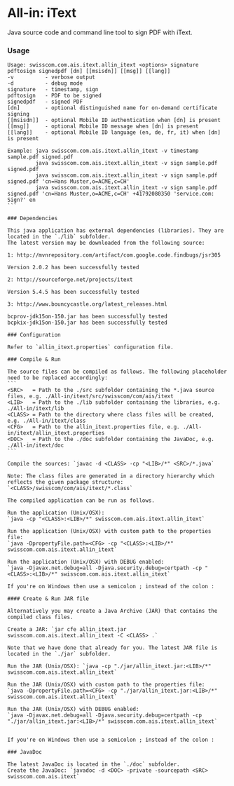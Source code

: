 All-in: iText
============

Java source code and command line tool to sign PDF with iText.

### Usage

````
Usage: swisscom.com.ais.itext.allin_itext <options> signature pdftosign signedpdf [dn] [[msisdn]] [[msg]] [[lang]]
-v          - verbose output
-d          - debug mode
signature   - timestamp, sign
pdftosign   - PDF to be signed
signedpdf   - signed PDF
[dn]        - optional distinguished name for on-demand certificate signing
[[msisdn]]  - optional Mobile ID authentication when [dn] is present
[[msg]]     - optional Mobile ID message when [dn] is present
[[lang]]    - optional Mobile ID language (en, de, fr, it) when [dn] is present

Example: java swisscom.com.ais.itext.allin_itext -v timestamp sample.pdf signed.pdf
         java swisscom.com.ais.itext.allin_itext -v sign sample.pdf signed.pdf
         java swisscom.com.ais.itext.allin_itext -v sign sample.pdf signed.pdf 'cn=Hans Muster,o=ACME,c=CH'
         java swisscom.com.ais.itext.allin_itext -v sign sample.pdf signed.pdf 'cn=Hans Muster,o=ACME,c=CH' +41792080350 'service.com: Sign?' en
```

### Dependencies

This java application has external dependencies (libraries). They are located in the `./lib` subfolder.
The latest version may be downloaded from the following source:

1: http://mvnrepository.com/artifact/com.google.code.findbugs/jsr305

Version 2.0.2 has been successfully tested

2: http://sourceforge.net/projects/itext

Version 5.4.5 has been successfully tested

3: http://www.bouncycastle.org/latest_releases.html

bcprov-jdk15on-150.jar has been successfully tested
bcpkix-jdk15on-150.jar has been successfully tested

### Configuration

Refer to `allin_itext.properties` configuration file.

### Compile & Run

The source files can be compiled as follows. The following placeholder need to be replaced accordingly:
```
<SRC>   = Path to the ./src subfolder containing the *.java source files, e.g. ./All-in/itext/src/swisscom/com/ais/itext
<LIB>   = Path to the ./lib subfolder containing the libraries, e.g. ./All-in/itext/lib
<CLASS> = Path to the directory where class files will be created, e.g. ./All-in/itext/class
<CFG>   = Path to the allin_itext.properties file, e.g. ./All-in/itext/allin_itext.properties
<DOC>   = Path to the ./doc subfolder containing the JavaDoc, e.g. ./All-in/itext/doc
```

Compile the sources: `javac -d <CLASS> -cp "<LIB>/*" <SRC>/*.java`

Note: The class files are generated in a directory hierarchy which reflects the given package structure: `<CLASS>/swisscom/com/ais/itext/*.class`

The compiled application can be run as follows.

Run the application (Unix/OSX):
`java -cp "<CLASS>:<LIB>/*" swisscom.com.ais.itext.allin_itext`

Run the application (Unix/OSX) with custom path to the properties file:
`java -DpropertyFile.path=<CFG> -cp "<CLASS>:<LIB>/*" swisscom.com.ais.itext.allin_itext`

Run the application (Unix/OSX) with DEBUG enabled:
`java -Djavax.net.debug=all -Djava.security.debug=certpath -cp "<CLASS>:<LIB>/*" swisscom.com.ais.itext.allin_itext`

If you're on Windows then use a semicolon ; instead of the colon : 

#### Create & Run JAR file

Alternatively you may create a Java Archive (JAR) that contains the compiled class files.

Create a JAR: `jar cfe allin_itext.jar swisscom.com.ais.itext.allin_itext -C <CLASS> .`

Note that we have done that already for you. The latest JAR file is located in the `./jar` subfolder. 

Run the JAR (Unix/OSX): `java -cp "./jar/allin_itext.jar:<LIB>/*" swisscom.com.ais.itext.allin_itext`

Run the JAR (Unix/OSX) with custom path to the properties file:
`java -DpropertyFile.path=<CFG> -cp "./jar/allin_itext.jar:<LIB>/*" swisscom.com.ais.itext.allin_itext`

Run the JAR (Unix/OSX) with DEBUG enabled:
`java -Djavax.net.debug=all -Djava.security.debug=certpath -cp "./jar/allin_itext.jar:<LIB>/*" swisscom.com.ais.itext.allin_itext`


If you're on Windows then use a semicolon ; instead of the colon : 

### JavaDoc

The latest JavaDoc is located in the `./doc` subfolder.
Create the JavaDoc: `javadoc -d <DOC> -private -sourcepath <SRC> swisscom.com.ais.itext`
